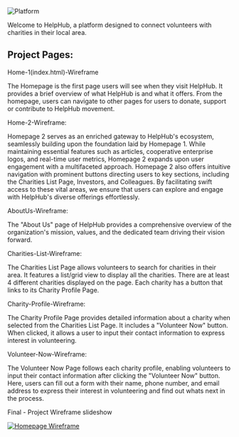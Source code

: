 <img src="https://img.shields.io/badge/Final-Project-white" alt="Platform">

Welcome to HelpHub, a platform designed to connect volunteers with charities in their local area. 

## Project Pages: 

Home-1(index.html)-Wireframe

The Homepage is the first page users will see when they visit HelpHub. It provides a brief overview of what HelpHub is and what it offers. From the homepage, users can navigate to other pages for users to donate, support or contribute to HelpHub movement.

Home-2-Wireframe:

Homepage 2 serves as an enriched gateway to HelpHub's ecosystem, seamlessly building upon the foundation laid by Homepage 1. While maintaining essential features such as articles, cooperative enterprise logos, and real-time user metrics, Homepage 2 expands upon user engagement with a multifaceted approach. Homepage 2 also offers intuitive navigation with prominent buttons directing users to key sections, including the Charities List Page, Investors, and Colleagues. By facilitating swift access to these vital areas, we ensure that users can explore and engage with HelpHub's diverse offerings effortlessly.

AboutUs-Wireframe:

The "About Us" page of HelpHub provides a comprehensive overview of the organization's mission, values, and the dedicated team driving their vision forward.

Charities-List-Wireframe:

The Charities List Page allows volunteers to search for charities in their area. It features a list/grid view to display all the charities. There are at least 4 different charities displayed on the page. Each charity has a button that links to its Charity Profile Page.

Charity-Profile-Wireframe:

The Charity Profile Page provides detailed information about a charity when selected from the Charities List Page. It includes a "Volunteer Now" button. When clicked, it allows a user to input their contact information to express interest in volunteering.

Volunteer-Now-Wireframe:

The Volunteer Now Page follows each charity profile, enabling volunteers to input their contact information after clicking the "Volunteer Now" button. Here, users can fill out a form with their name, phone number, and email address to express their interest in volunteering and find out whats next in the process.

Final - Project Wireframe slideshow 

[![Homepage Wireframe](https://img.shields.io/badge/Homepage-Wireframe-gold)](https://www.figma.com/proto/4ZE2L6zqNLofAnNcq3xzSz/index?type=design&node-id=2-19&t=bAuVHjp6OxUw2jg1-1&scaling=scale-down&page-id=2%3A12&starting-point-node-id=2%3A19&mode=design)

